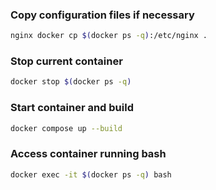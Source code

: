 ### Copy configuration files if necessary
```bash
nginx docker cp $(docker ps -q):/etc/nginx .
```
### Stop current container
```bash
docker stop $(docker ps -q)
```
### Start container and build
```bash
docker compose up --build
```
### Access container running bash
```bash
docker exec -it $(docker ps -q) bash
```